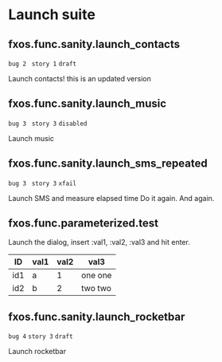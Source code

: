 # Launch suite

## fxos.func.sanity.launch_contacts
`bug 2 `
`story 1`
`draft`

Launch contacts! this is an updated version

## fxos.func.sanity.launch_music
`bug 3 `
`story 3`
`disabled`

Launch music


## fxos.func.sanity.launch_sms_repeated
`bug 3 `
`story 3`
`xfail`

Launch SMS and measure elapsed time
Do it again.
And again.


## fxos.func.parameterized.test
Launch the dialog, insert :val1, :val2, :val3 and hit enter.

ID  | val1 | val2 | val3 |
--- | ---- | ---- | -----
id1 | a    | 1    | one one
id2 | b    | 2    | two two


## fxos.func.sanity.launch_rocketbar
`bug 4`
`story 3`
`draft`

Launch rocketbar
